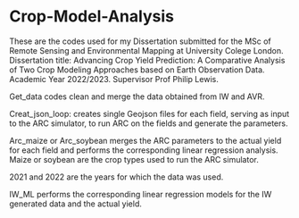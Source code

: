 # Crop-Model-Analysis
These are the codes used for my Dissertation submitted for the MSc of Remote Sensing and Environmental Mapping at University Colege London.
Dissertation title: Advancing Crop Yield Prediction: A Comparative Analysis of Two Crop Modeling Approaches based on Earth Observation Data. 
Academic Year 2022/2023. Supervisor Prof Philip Lewis. 

Get_data codes clean and merge the data obtained from IW and AVR.

Creat_json_loop: creates single Geojson files for each field, serving as input to the ARC simulator, to run ARC on the fields and generate the parameters. 

Arc_maize or Arc_soybean merges the ARC parameters to the actual yield for each field and performs the corresponding linear regression analysis.
Maize or soybean are the crop types used to run the ARC simulator. 

2021 and 2022 are the years for which the data was used. 

IW_ML performs the corresponding linear regression models for the IW generated data and the actual yield. 
